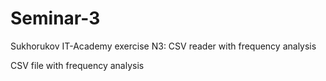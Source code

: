 # Seminar-3
Sukhorukov IT-Academy exercise N3: CSV reader with frequency analysis

CSV file with frequency analysis

